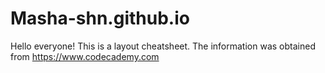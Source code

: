 # Masha-shn.github.io
Hello everyone! This is a layout cheatsheet. The information was obtained from https://www.codecademy.com
